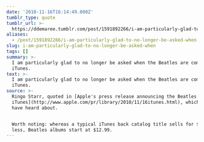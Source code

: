 ```yaml
---
date: '2010-11-16T16:14:49.000Z'
tumblr_type: quote
tumblr_url: >-
  https://ddemaree.tumblr.com/post/1591892266/i-am-particularly-glad-to-no-longer-be-asked-when
aliases:
  - /post/1591892266/i-am-particularly-glad-to-no-longer-be-asked-when
slug: i-am-particularly-glad-to-no-longer-be-asked-when
tags: []
summary: >-
  I am particularly glad to no longer be asked when the Beatles are coming to
  iTunes.
text: >-
  I am particularly glad to no longer be asked when the Beatles are coming to
  iTunes.
source: >-
  Ringo Starr, quoted in [Apple's press release announcing the Beatles on
  iTunes](http://www.apple.com/pr/library/2010/11/16itunes.html), which you may
  have heard about.


  Worth noting: whereas a typical iTunes back catalog title sells for $9.99 or
  less, Beatles albums start at $12.99.
---
```


